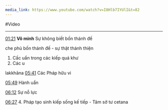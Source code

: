```yaml
---
media_link: https://www.youtube.com/watch?v=I8Hlb7IYUlI&t=82
---
```

#Video

---
[01:21](https://www.youtube.com/watch?t=81&v=I8Hlb7IYUlI)
**Vô minh** Sự không biết bốn thánh đế

che phủ bốn thánh đế - sự thật thánh thiện

1. Cấc uẩn trong các kiếp quá khư
2. Các u

lakkhāna
[05:41](https://www.youtube.com/watch?t=341&v=I8Hlb7IYUlI)
Các Pháp hữu vi

[05:49](https://www.youtube.com/watch?t=349&v=I8Hlb7IYUlI)
Hành uẩn

[06:12](https://www.youtube.com/watch?t=372&v=I8Hlb7IYUlI)
Sự nỗ lực 

[06:27](https://www.youtube.com/watch?t=387&v=I8Hlb7IYUlI)
4. Pháp tạo sinh kiếp sống kế tiếp - Tâm sở tư cetana
